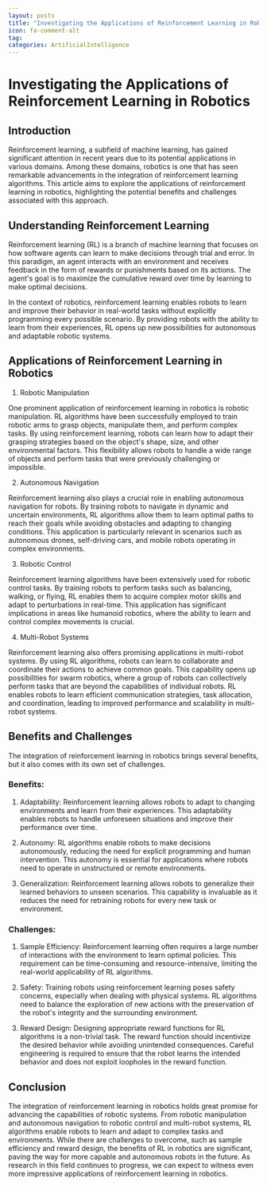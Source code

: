 ```yaml
---
layout: posts
title: "Investigating the Applications of Reinforcement Learning in Robotics"
icon: fa-comment-alt
tag:      
categories: ArtificialIntelligence
---
```



# Investigating the Applications of Reinforcement Learning in Robotics

## Introduction

Reinforcement learning, a subfield of machine learning, has gained significant attention in recent years due to its potential applications in various domains. Among these domains, robotics is one that has seen remarkable advancements in the integration of reinforcement learning algorithms. This article aims to explore the applications of reinforcement learning in robotics, highlighting the potential benefits and challenges associated with this approach.

## Understanding Reinforcement Learning

Reinforcement learning (RL) is a branch of machine learning that focuses on how software agents can learn to make decisions through trial and error. In this paradigm, an agent interacts with an environment and receives feedback in the form of rewards or punishments based on its actions. The agent's goal is to maximize the cumulative reward over time by learning to make optimal decisions.

In the context of robotics, reinforcement learning enables robots to learn and improve their behavior in real-world tasks without explicitly programming every possible scenario. By providing robots with the ability to learn from their experiences, RL opens up new possibilities for autonomous and adaptable robotic systems.

## Applications of Reinforcement Learning in Robotics

1. Robotic Manipulation

One prominent application of reinforcement learning in robotics is robotic manipulation. RL algorithms have been successfully employed to train robotic arms to grasp objects, manipulate them, and perform complex tasks. By using reinforcement learning, robots can learn how to adapt their grasping strategies based on the object's shape, size, and other environmental factors. This flexibility allows robots to handle a wide range of objects and perform tasks that were previously challenging or impossible.

2. Autonomous Navigation

Reinforcement learning also plays a crucial role in enabling autonomous navigation for robots. By training robots to navigate in dynamic and uncertain environments, RL algorithms allow them to learn optimal paths to reach their goals while avoiding obstacles and adapting to changing conditions. This application is particularly relevant in scenarios such as autonomous drones, self-driving cars, and mobile robots operating in complex environments.

3. Robotic Control

Reinforcement learning algorithms have been extensively used for robotic control tasks. By training robots to perform tasks such as balancing, walking, or flying, RL enables them to acquire complex motor skills and adapt to perturbations in real-time. This application has significant implications in areas like humanoid robotics, where the ability to learn and control complex movements is crucial.

4. Multi-Robot Systems

Reinforcement learning also offers promising applications in multi-robot systems. By using RL algorithms, robots can learn to collaborate and coordinate their actions to achieve common goals. This capability opens up possibilities for swarm robotics, where a group of robots can collectively perform tasks that are beyond the capabilities of individual robots. RL enables robots to learn efficient communication strategies, task allocation, and coordination, leading to improved performance and scalability in multi-robot systems.

## Benefits and Challenges

The integration of reinforcement learning in robotics brings several benefits, but it also comes with its own set of challenges.

### Benefits:

1. Adaptability: Reinforcement learning allows robots to adapt to changing environments and learn from their experiences. This adaptability enables robots to handle unforeseen situations and improve their performance over time.

2. Autonomy: RL algorithms enable robots to make decisions autonomously, reducing the need for explicit programming and human intervention. This autonomy is essential for applications where robots need to operate in unstructured or remote environments.

3. Generalization: Reinforcement learning allows robots to generalize their learned behaviors to unseen scenarios. This capability is invaluable as it reduces the need for retraining robots for every new task or environment.

### Challenges:

1. Sample Efficiency: Reinforcement learning often requires a large number of interactions with the environment to learn optimal policies. This requirement can be time-consuming and resource-intensive, limiting the real-world applicability of RL algorithms.

2. Safety: Training robots using reinforcement learning poses safety concerns, especially when dealing with physical systems. RL algorithms need to balance the exploration of new actions with the preservation of the robot's integrity and the surrounding environment.

3. Reward Design: Designing appropriate reward functions for RL algorithms is a non-trivial task. The reward function should incentivize the desired behavior while avoiding unintended consequences. Careful engineering is required to ensure that the robot learns the intended behavior and does not exploit loopholes in the reward function.

## Conclusion

The integration of reinforcement learning in robotics holds great promise for advancing the capabilities of robotic systems. From robotic manipulation and autonomous navigation to robotic control and multi-robot systems, RL algorithms enable robots to learn and adapt to complex tasks and environments. While there are challenges to overcome, such as sample efficiency and reward design, the benefits of RL in robotics are significant, paving the way for more capable and autonomous robots in the future. As research in this field continues to progress, we can expect to witness even more impressive applications of reinforcement learning in robotics.